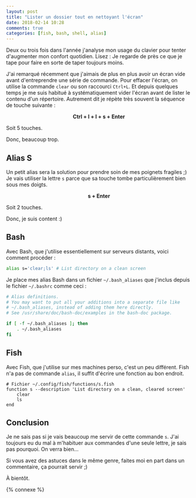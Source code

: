 ```yaml
---
layout: post
title: "Lister un dossier tout en nettoyant l'écran"
date: 2018-02-14 10:28
comments: true
categories: [fish, bash, shell, alias]
---
```


Deux ou trois fois dans l'année j'analyse mon usage du clavier pour tenter
d'augmenter mon confort quotidien. Lisez&nbsp;: Je regarde de près ce que je
tape pour faire en sorte de taper toujours moins.

J'ai remarqué récemment que j'aimais de plus en plus avoir un écran vide avant
d'entreprendre une série de commande. Pour effacer l'écran, on utilise la commande
`clear` ou son raccourci `Ctrl+L`. Et depuis quelques temps je me suis habitué
à systématiquement vider l'écran avant de lister le contenu d'un répertoire.
Autrement dit je répète très souvent la séquence de touche suivante&nbsp;:

<center><b>Ctrl + l + l + s + Enter</b></center>

Soit 5 touches.

Donc, beaucoup trop.

<!-- more -->

## Alias S

Un petit alias sera la solution pour prendre soin de mes poignets fragiles ;)
Je vais utiliser la lettre `s` parce que sa touche tombe particulièrement bien
sous mes doigts.

<center><b>s + Enter</b></center>

Soit 2 touches.

Donc, je suis content :)

## Bash

Avec Bash, que j'utilise essentiellement sur serveurs distants, voici comment
procéder&nbsp;:

```bash
alias s='clear;ls' # List directory on a clean screen
```

Je place mes alias Bash dans un fichier `~/.bash_aliases` que j'inclus depuis
le fichier `~/.bashrc` comme ceci&nbsp;:

```bash
# Alias definitions.
# You may want to put all your additions into a separate file like
# ~/.bash_aliases, instead of adding them here directly.
# See /usr/share/doc/bash-doc/examples in the bash-doc package.

if [ -f ~/.bash_aliases ]; then
    . ~/.bash_aliases
fi
```

## Fish

Avec Fish, que j'utilise sur mes machines perso, c'est un peu différent. Fish
n'a pas de commande `alias`, il suffit d'écrire une fonction au bon endroit.

```
# Fichier ~/.config/fish/functions/s.fish
function s --description 'List directory on a clean, cleared screen'
  	clear
    ls
end
```

## Conclusion

Je ne sais pas si je vais beaucoup me servir de cette commande `s`.
J'ai toujours eu du mal à m'habituer aux commandes d'une seule lettre, je sais
pas pourquoi. On verra bien…

Si vous avez des astuces dans le même genre, faites moi en part dans un
commentaire, ça pourrait servir ;)

À bientôt.

{% connexe %}
